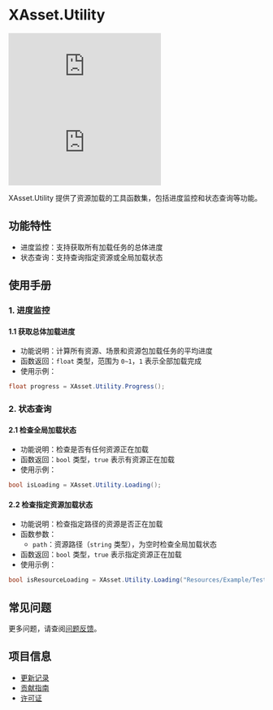 # XAsset.Utility

[![Version](https://img.shields.io/npm/v/org.eframework.u3d.res)](https://www.npmjs.com/package/org.eframework.u3d.res)
[![Downloads](https://img.shields.io/npm/dm/org.eframework.u3d.res)](https://www.npmjs.com/package/org.eframework.u3d.res)

XAsset.Utility 提供了资源加载的工具函数集，包括进度监控和状态查询等功能。

## 功能特性

- 进度监控：支持获取所有加载任务的总体进度
- 状态查询：支持查询指定资源或全局加载状态

## 使用手册

### 1. 进度监控

#### 1.1 获取总体加载进度
- 功能说明：计算所有资源、场景和资源包加载任务的平均进度
- 函数返回：`float` 类型，范围为 `0~1`，`1` 表示全部加载完成
- 使用示例：
```csharp
float progress = XAsset.Utility.Progress();
```

### 2. 状态查询

#### 2.1 检查全局加载状态
- 功能说明：检查是否有任何资源正在加载
- 函数返回：`bool` 类型，`true` 表示有资源正在加载
- 使用示例：
```csharp
bool isLoading = XAsset.Utility.Loading();
```

#### 2.2 检查指定资源加载状态
- 功能说明：检查指定路径的资源是否正在加载
- 函数参数：
  - `path`：资源路径（`string` 类型），为空时检查全局加载状态
- 函数返回：`bool` 类型，`true` 表示指定资源正在加载
- 使用示例：
```csharp
bool isResourceLoading = XAsset.Utility.Loading("Resources/Example/Test.prefab");
```

## 常见问题

更多问题，请查阅[问题反馈](../CONTRIBUTING.md#问题反馈)。

## 项目信息

- [更新记录](../CHANGELOG.md)
- [贡献指南](../CONTRIBUTING.md)
- [许可证](../LICENSE.md)